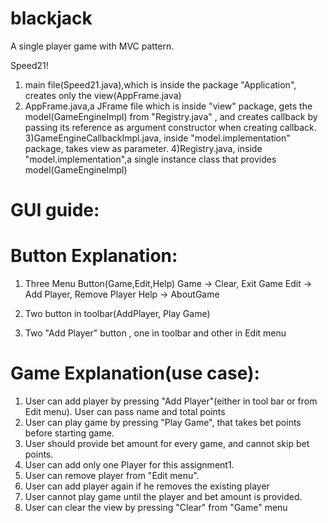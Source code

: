 # blackjack
A single player game with MVC pattern.

Speed21!

1) main file(Speed21.java),which is inside the package "Application", creates only the view(AppFrame.java)
2) AppFrame.java,a JFrame file which is inside "view" package, gets the model(GameEngineImpl) from "Registry.java" ,
and  creates callback by passing its reference as argument constructor when creating callback.
3)GameEngineCallbackImpl.java, inside "model.implementation" package, takes view as parameter.
4)Registry.java, inside "model.implementation",a single instance class that provides model(GameEngineImpl)


GUI guide:
=============
Button Explanation:
================
1) Three Menu Button(Game,Edit,Help)
Game -> Clear, Exit Game
Edit -> Add Player, Remove Player
Help -> AboutGame


2) Two button in toolbar(AddPlayer, Play Game)

3) Two "Add Player" button , one in toolbar and other in Edit menu

Game Explanation(use case):
==========================

1) User can add player by pressing "Add Player"(either in tool bar or  from Edit menu). User can pass name and total points
2) User can play game by pressing "Play Game", that takes bet points before starting game.
3) User should provide bet amount for every game, and cannot skip bet points.
4) User can add only one Player for this assignment1.
5) User can remove player from "Edit menu".
6) User can add player again if he removes the existing player
7) User cannot play game until the player and bet amount is provided.
8) User can clear the view by pressing "Clear" from "Game" menu





